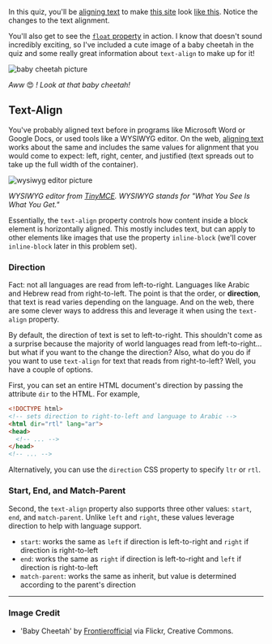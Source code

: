 In this quiz, you'll be [aligning text](https://developer.mozilla.org/en-US/docs/Web/CSS/text-align) to make [this site](http://udacity.github.io/fend-box-model-and-semantics/exercises/text-align-with-cheetahs/index.html) look [like this](http://udacity.github.io/fend-box-model-and-semantics/exercises/text-align-with-cheetahs/img/final.jpg). Notice the changes to the text alignment.

You'll also get to see the [`float` property](https://developer.mozilla.org/en-US/docs/Web/CSS/float) in action. I know that doesn't sound incredibly exciting, so I've included a cute image of a baby cheetah in the quiz and some really great information about `text-align` to make up for it!

![baby cheetah picture](http://udacity.github.io/fend-box-model-and-semantics/img/baby-cheetah.jpg)

_Aww_ 😍 _! Look at that baby cheetah!_

## Text-Align

You've probably aligned text before in programs like Microsoft Word or Google Docs, or used tools like a WYSIWYG editor. On the web, [aligning text](https://developer.mozilla.org/en-US/docs/Web/CSS/text-align) works about the same and includes the same values for alignment that you would come to expect: left, right, center, and justified (text spreads out to take up the full width of the container).

![wysiwyg editor picture](http://udacity.github.io/fend-box-model-and-semantics/img/wysiwyg-editor.png)

_WYSIWYG editor from [TinyMCE](https://www.tinymce.com/). WYSIWYG stands for "What You See Is What You Get."_

Essentially, the `text-align` property controls how content inside a block element is horizontally aligned. This mostly includes text, but can apply to other elements like images that use the property `inline-block` (we'll cover `inline-block` later in this problem set).

### Direction

Fact: not all languages are read from left-to-right. Languages like Arabic and Hebrew read from right-to-left. The point is that the order, or **direction**, that text is read varies depending on the language. And on the web, there are some clever ways to address this and leverage it when using the `text-align` property.

By default, the direction of text is set to left-to-right. This shouldn't come as a surprise because the majority of world languages read from left-to-right... but what if you want to the change the direction? Also, what do you do if you want to use `text-align` for text that reads from right-to-left? Well, you have a couple of options.

First, you can set an entire HTML document's direction by passing the attribute `dir` to the HTML. For example,

```html
<!DOCTYPE html>
<!-- sets direction to right-to-left and language to Arabic -->
<html dir="rtl" lang="ar">
<head>
  <!-- ... -->
</head>
<!-- ... -->
```

Alternatively, you can use the `direction` CSS property to specify `ltr` or `rtl`.

### Start, End, and Match-Parent

Second, the `text-align` property also supports three other values: `start`, `end`, and `match-parent`. Unlike `left` and `right`, these values leverage direction to help with language support.

- `start`: works the same as `left` if direction is left-to-right and `right` if direction is right-to-left
- `end`: works the same as `right` if direction is left-to-right and `left` if direction is right-to-left
- `match-parent`: works the same as inherit, but value is determined according to the parent's direction

---

### Image Credit

- 'Baby Cheetah' by [Frontierofficial](https://www.flickr.com/photos/frontierofficial/) via Flickr, Creative Commons.
